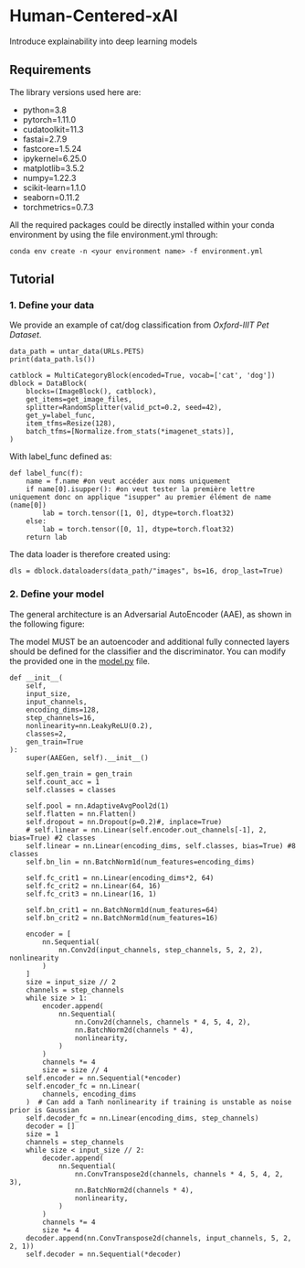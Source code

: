 # Human-Centered-xAI
Introduce explainability into deep learning models

## Requirements
The library versions used here are:
- python=3.8
- pytorch=1.11.0
- cudatoolkit=11.3
- fastai=2.7.9
- fastcore=1.5.24
- ipykernel=6.25.0
- matplotlib=3.5.2
- numpy=1.22.3
- scikit-learn=1.1.0
- seaborn=0.11.2
- torchmetrics=0.7.3

All the required packages could be directly installed within your conda environment by using the file environment.yml through:
```
conda env create -n <your environment name> -f environment.yml
```

## Tutorial
### 1. Define your data
We provide an example of cat/dog classification from *Oxford-IIIT Pet Dataset*.
```
data_path = untar_data(URLs.PETS)
print(data_path.ls())

catblock = MultiCategoryBlock(encoded=True, vocab=['cat', 'dog'])
dblock = DataBlock(
    blocks=(ImageBlock(), catblock),
    get_items=get_image_files,
    splitter=RandomSplitter(valid_pct=0.2, seed=42),
    get_y=label_func,
    item_tfms=Resize(128),
    batch_tfms=[Normalize.from_stats(*imagenet_stats)],
)
```
With label_func defined as:
```
def label_func(f): 
    name = f.name #on veut accéder aux noms uniquement
    if name[0].isupper(): #on veut tester la première lettre uniquement donc on applique "isupper" au premier élément de name (name[0])
        lab = torch.tensor([1, 0], dtype=torch.float32)
    else:
        lab = torch.tensor([0, 1], dtype=torch.float32)
    return lab
```
The data loader is therefore created using:
```
dls = dblock.dataloaders(data_path/"images", bs=16, drop_last=True)
```

### 2. Define your model
The general architecture is an Adversarial AutoEncoder (AAE), as shown in the following figure:

The model MUST be an autoencoder and additional fully connected layers should be defined for the classifier and the discriminator.
You can modify the provided one in the [model.py](https://github.com/LucaLaFisca/Human-Centered-xAI/blob/main/model.py) file.
```
def __init__(
    self,
    input_size,
    input_channels,
    encoding_dims=128,
    step_channels=16,
    nonlinearity=nn.LeakyReLU(0.2),
    classes=2,
    gen_train=True
):
    super(AAEGen, self).__init__()

    self.gen_train = gen_train
    self.count_acc = 1
    self.classes = classes

    self.pool = nn.AdaptiveAvgPool2d(1)
    self.flatten = nn.Flatten()
    self.dropout = nn.Dropout(p=0.2)#, inplace=True)
    # self.linear = nn.Linear(self.encoder.out_channels[-1], 2, bias=True) #2 classes
    self.linear = nn.Linear(encoding_dims, self.classes, bias=True) #8 classes
    self.bn_lin = nn.BatchNorm1d(num_features=encoding_dims)

    self.fc_crit1 = nn.Linear(encoding_dims*2, 64)
    self.fc_crit2 = nn.Linear(64, 16)
    self.fc_crit3 = nn.Linear(16, 1)

    self.bn_crit1 = nn.BatchNorm1d(num_features=64)
    self.bn_crit2 = nn.BatchNorm1d(num_features=16)

    encoder = [
        nn.Sequential(
            nn.Conv2d(input_channels, step_channels, 5, 2, 2), nonlinearity
        )
    ]
    size = input_size // 2
    channels = step_channels
    while size > 1:
        encoder.append(
            nn.Sequential(
                nn.Conv2d(channels, channels * 4, 5, 4, 2),
                nn.BatchNorm2d(channels * 4),
                nonlinearity,
            )
        )
        channels *= 4
        size = size // 4
    self.encoder = nn.Sequential(*encoder)
    self.encoder_fc = nn.Linear(
        channels, encoding_dims
    )  # Can add a Tanh nonlinearity if training is unstable as noise prior is Gaussian
    self.decoder_fc = nn.Linear(encoding_dims, step_channels)
    decoder = []
    size = 1
    channels = step_channels
    while size < input_size // 2:
        decoder.append(
            nn.Sequential(
                nn.ConvTranspose2d(channels, channels * 4, 5, 4, 2, 3),
                nn.BatchNorm2d(channels * 4),
                nonlinearity,
            )
        )
        channels *= 4
        size *= 4
    decoder.append(nn.ConvTranspose2d(channels, input_channels, 5, 2, 2, 1))
    self.decoder = nn.Sequential(*decoder)
```
